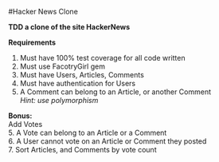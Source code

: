 #Hacker News Clone

**TDD a clone of the site HackerNews**  

**Requirements**  
1. Must have 100% test coverage for all code written  
2. Must use FacotryGirl gem  
3. Must have Users, Articles, Comments
4. Must have authentication for Users
5. A Comment can belong to an Article, or another Comment  
	*Hint: use polymorphism*  

**Bonus:**  
Add Votes  
5. A Vote can belong to an Article or a Comment  
6. A User cannot vote on an Article or Comment they posted  
7. Sort Articles, and Comments by vote count  
  
